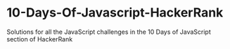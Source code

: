 # 10-Days-Of-Javascript-HackerRank
Solutions for all the JavaScript challenges in the 10 Days of JavaScript section of HackerRank
